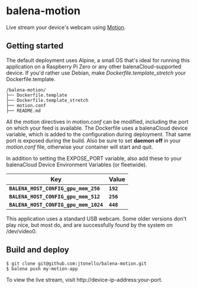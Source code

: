 # balena-motion
Live stream your device's webcam using [Motion](https://motion-project.github.io/motion_config.html).

## Getting started
The default deployment uses Alpine, a small OS that's ideal for running this application on a Raspberry Pi Zero or any other balenaCloud-supported device. If you'd rather use Debian, make _Dockerfile.template_stretch_ your Dockerfile.template.

```
/balena-motion/
├── Dockerfile.template
├── Dockerfile.template_stretch
├── motion.conf
├── README.md
```
All the motion directives in _motion.conf_ can be modified, including the port on which your feed is available. The Dockerfile uses a balenaCloud device variable, which is added to the configuration during deployment. That same port is exposed during the build. Also be sure to set __daemon off__ in your _motion.conf_ file, otherwise your container will start and quit.

In addition to setting the EXPOSE_PORT variable, also add these to your balenaCloud Device Environment Variables (or fleetwide).

| __Key__                              | __Value__
|--------------------------------------|----------
|**`BALENA_HOST_CONFIG_gpu_mem_256`**  | **`192`**
|**`BALENA_HOST_CONFIG_gpu_mem_512`**  | **`256`**
|**`BALENA_HOST_CONFIG_gpu_mem_1024`** | **`448`**

This application uses a standard USB webcam. Some older versions don't play nice, but most do, and are successfully found by the system on /dev/video0.

## Build and deploy
```
$ git clone git@github.com:jtonello/balena-motion.git
$ balena push my-motion-app
```

To view the live stream, visit http://<nolink>device-ip-address:your-port.
